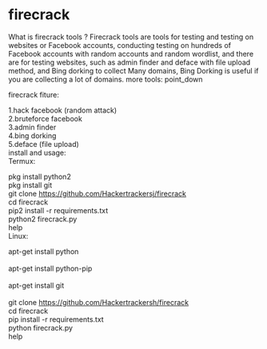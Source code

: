 # firecrack
What is firecrack tools ? Firecrack tools are tools for testing and testing on websites or Facebook accounts, conducting
testing on hundreds of Facebook accounts with random accounts and random wordlist, and there are
for testing websites, such as admin finder and deface with file upload method, and Bing dorking
to collect Many domains, Bing Dorking is useful if you are collecting a lot of domains.
more tools: point_down

firecrack fiture:<br>

1.hack facebook (random attack)<br>
2.bruteforce facebook <br>
3.admin finder<br>
4.bing dorking<br>
5.deface (file upload)<br>
install and usage:<br>
Termux:<br>

pkg install python2<br>
pkg install git<br>
git clone https://github.com/Hackertrackersj/firecrack<br>
cd firecrack<br>
pip2 install -r requirements.txt<br>
python2 firecrack.py<br>
help<br>
Linux:

apt-get install python<br><br>
apt-get install python-pip<br><br>
apt-get install git<br><br>
git clone https://github.com/Hackertrackersh/firecrack<br>
cd firecrack<br>
pip install -r requirements.txt<br>
python firecrack.py<br>
help
